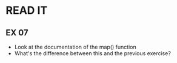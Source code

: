 # READ IT
## EX 07
* Look at the documentation of the map() function
* What's the difference between this and the previous exercise?

